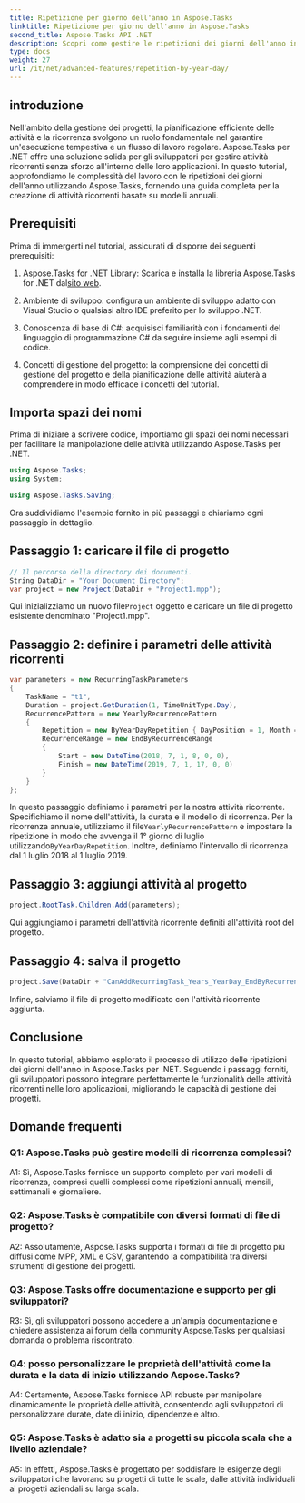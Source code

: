 ```yaml
---
title: Ripetizione per giorno dell'anno in Aspose.Tasks
linktitle: Ripetizione per giorno dell'anno in Aspose.Tasks
second_title: Aspose.Tasks API .NET
description: Scopri come gestire le ripetizioni dei giorni dell'anno in Aspose.Tasks per .NET per semplificare in modo efficiente la gestione delle attività ricorrenti.
type: docs
weight: 27
url: /it/net/advanced-features/repetition-by-year-day/
---
```

## introduzione

Nell'ambito della gestione dei progetti, la pianificazione efficiente delle attività e la ricorrenza svolgono un ruolo fondamentale nel garantire un'esecuzione tempestiva e un flusso di lavoro regolare. Aspose.Tasks per .NET offre una soluzione solida per gli sviluppatori per gestire attività ricorrenti senza sforzo all'interno delle loro applicazioni. In questo tutorial, approfondiamo le complessità del lavoro con le ripetizioni dei giorni dell'anno utilizzando Aspose.Tasks, fornendo una guida completa per la creazione di attività ricorrenti basate su modelli annuali.

## Prerequisiti

Prima di immergerti nel tutorial, assicurati di disporre dei seguenti prerequisiti:

1.  Aspose.Tasks for .NET Library: Scarica e installa la libreria Aspose.Tasks for .NET dal[sito web](https://releases.aspose.com/tasks/net/).
   
2. Ambiente di sviluppo: configura un ambiente di sviluppo adatto con Visual Studio o qualsiasi altro IDE preferito per lo sviluppo .NET.

3. Conoscenza di base di C#: acquisisci familiarità con i fondamenti del linguaggio di programmazione C# da seguire insieme agli esempi di codice.

4. Concetti di gestione del progetto: la comprensione dei concetti di gestione del progetto e della pianificazione delle attività aiuterà a comprendere in modo efficace i concetti del tutorial.

## Importa spazi dei nomi

Prima di iniziare a scrivere codice, importiamo gli spazi dei nomi necessari per facilitare la manipolazione delle attività utilizzando Aspose.Tasks per .NET.

```csharp
using Aspose.Tasks;
using System;

using Aspose.Tasks.Saving;

```

Ora suddividiamo l'esempio fornito in più passaggi e chiariamo ogni passaggio in dettaglio.

## Passaggio 1: caricare il file di progetto

```csharp
// Il percorso della directory dei documenti.
String DataDir = "Your Document Directory";
var project = new Project(DataDir + "Project1.mpp");
```

 Qui inizializziamo un nuovo file`Project` oggetto e caricare un file di progetto esistente denominato "Project1.mpp".

## Passaggio 2: definire i parametri delle attività ricorrenti

```csharp
var parameters = new RecurringTaskParameters
{
    TaskName = "t1",
    Duration = project.GetDuration(1, TimeUnitType.Day),
    RecurrencePattern = new YearlyRecurrencePattern
    {
        Repetition = new ByYearDayRepetition { DayPosition = 1, Month = Month.July },
        RecurrenceRange = new EndByRecurrenceRange
        {
            Start = new DateTime(2018, 7, 1, 8, 0, 0),
            Finish = new DateTime(2019, 7, 1, 17, 0, 0)
        }
    }
};
```

 In questo passaggio definiamo i parametri per la nostra attività ricorrente. Specifichiamo il nome dell'attività, la durata e il modello di ricorrenza. Per la ricorrenza annuale, utilizziamo il file`YearlyRecurrencePattern` e impostare la ripetizione in modo che avvenga il 1° giorno di luglio utilizzando`ByYearDayRepetition`. Inoltre, definiamo l'intervallo di ricorrenza dal 1 luglio 2018 al 1 luglio 2019.

## Passaggio 3: aggiungi attività al progetto

```csharp
project.RootTask.Children.Add(parameters);
```

Qui aggiungiamo i parametri dell'attività ricorrente definiti all'attività root del progetto.

## Passaggio 4: salva il progetto

```csharp
project.Save(DataDir + "CanAddRecurringTask_Years_YearDay_EndByRecurrenceRange_Test.mpp", SaveFileFormat.Mpp);
```

Infine, salviamo il file di progetto modificato con l'attività ricorrente aggiunta.

## Conclusione

In questo tutorial, abbiamo esplorato il processo di utilizzo delle ripetizioni dei giorni dell'anno in Aspose.Tasks per .NET. Seguendo i passaggi forniti, gli sviluppatori possono integrare perfettamente le funzionalità delle attività ricorrenti nelle loro applicazioni, migliorando le capacità di gestione dei progetti.

## Domande frequenti

### Q1: Aspose.Tasks può gestire modelli di ricorrenza complessi?

A1: Sì, Aspose.Tasks fornisce un supporto completo per vari modelli di ricorrenza, compresi quelli complessi come ripetizioni annuali, mensili, settimanali e giornaliere.

### Q2: Aspose.Tasks è compatibile con diversi formati di file di progetto?

A2: Assolutamente, Aspose.Tasks supporta i formati di file di progetto più diffusi come MPP, XML e CSV, garantendo la compatibilità tra diversi strumenti di gestione dei progetti.

### Q3: Aspose.Tasks offre documentazione e supporto per gli sviluppatori?

R3: Sì, gli sviluppatori possono accedere a un'ampia documentazione e chiedere assistenza ai forum della community Aspose.Tasks per qualsiasi domanda o problema riscontrato.

### Q4: posso personalizzare le proprietà dell'attività come la durata e la data di inizio utilizzando Aspose.Tasks?

A4: Certamente, Aspose.Tasks fornisce API robuste per manipolare dinamicamente le proprietà delle attività, consentendo agli sviluppatori di personalizzare durate, date di inizio, dipendenze e altro.

### Q5: Aspose.Tasks è adatto sia a progetti su piccola scala che a livello aziendale?

A5: In effetti, Aspose.Tasks è progettato per soddisfare le esigenze degli sviluppatori che lavorano su progetti di tutte le scale, dalle attività individuali ai progetti aziendali su larga scala.